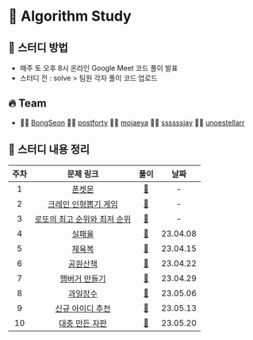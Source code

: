 # 🔆 Algorithm Study

## 📁 스터디 방법

- 매주 토 오후 8시 온라인 Google Meet 코드 풀이 발표
- 스터디 전 : solve > 팀원 각자 풀이 코드 업로드

## 🔥 Team

- 👨‍💻 [BongSeon](https://github.com/BongSeon) 👨‍💻 [postforty](https://github.com/postforty) 👨‍💻 [mojaeya](https://github.com/mojaeya) 👨‍💻 [ssssssjay](https://github.com/ssssssjay) 👨‍💻 [unoestellarr](https://github.com/unoestellarr)

## 📌 스터디 내용 정리

| 주차 |                                            문제 링크                                            |                                                      풀이                                                      |   날짜   |
| :--: | :---------------------------------------------------------------------------------------------: | :------------------------------------------------------------------------------------------------------------: | :------: |
|  1   |            [폰켓몬](https://school.programmers.co.kr/learn/courses/30/lessons/1845)             |                 [📁](https://github.com/mojaeya/algorithm-gaepum/tree/main/solve/0300_폰켓몬)                  |    -     |
|  2   |     [크레인 인형뽑기 게임](https://school.programmers.co.kr/learn/courses/30/lessons/64061)     |        [📁](https://github.com/mojaeya/algorithm-gaepum/tree/main/solve/0400_크레인%20인형뽑기%20게임)         |    -     |
|  3   | [로또의 최고 순위와 최저 순위](https://school.programmers.co.kr/learn/courses/30/lessons/77484) | [📁](https://github.com/mojaeya/algorithm-gaepum/tree/main/solve/0300_로또의%20최고%20순위와%20최저%20순위%20) |    -     |
|  4   |            [실패율](https://school.programmers.co.kr/learn/courses/30/lessons/42889)            |                 [📁](https://github.com/mojaeya/algorithm-gaepum/tree/main/solve/0408_실패율)                  | 23.04.08 |
|  5   |            [체육복](https://school.programmers.co.kr/learn/courses/30/lessons/42862)            |                 [📁](https://github.com/mojaeya/algorithm-gaepum/tree/main/solve/0415_체육복)                  | 23.04.15 |
|  6   |          [공원산책](https://school.programmers.co.kr/learn/courses/30/lessons/172928)           |                [📁](https://github.com/mojaeya/algorithm-gaepum/tree/main/solve/0422_공원산책)                 | 23.04.22 |
|  7   |        [햄버거 만들기](https://school.programmers.co.kr/learn/courses/30/lessons/133502)        |             [📁](https://github.com/mojaeya/algorithm-gaepum/tree/main/solve/0429_햄버거%20만들기)             | 23.04.29 |
|  8   |          [과일장수](https://school.programmers.co.kr/learn/courses/30/lessons/135808)           |                [📁](https://github.com/mojaeya/algorithm-gaepum/tree/main/solve/0506_과일장수)                 | 23.05.06 |
|  9   |       [신규 아이디 추천](https://school.programmers.co.kr/learn/courses/30/lessons/72410)       |          [📁](https://github.com/mojaeya/algorithm-gaepum/tree/main/solve/0513_신규%20아이디%20추천)           | 23.05.13 |
|  10  |       [대충 만든 자판](https://school.programmers.co.kr/learn/courses/30/lessons/160586)        |          [📁](https://github.com/mojaeya/algorithm-gaepum/tree/main/solve/0513_신규%20아이디%20추천)           | 23.05.20 |
